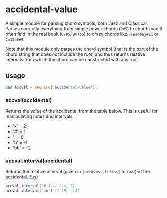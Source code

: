 # accidental-value

A simple module for parsing chord symbols, both Jazz and Classical.
Parses correctly everything from simple power chords (`D#5`) to chords you'll
often find in the real book (`G7#5`, `Dm7b5`) to crazy chords like
`Fsus4maj#11` or `Cm13b5#9`.

Note that this module only parses the chord symbol (that is the part of the
chord string that does *not* include the root, and thus returns relative
intervals from which the chord can be constructed with any root.

## usage

```js
var accval = require('accidental-value');
```

### accval(accidental)

Returns the *value* of the accidental from the table below.
This is useful for manipulating notes and intervals.

 - 'x' = 2
 - '#' = 1
 - '' = 0
 - 'b' = -1
 - 'bb' = -2

### accval.interval(accidental)

Returns the relative interval (given in `[octaves, fifths]` format)
of the accidental. E.g.:
```js
accval.interval('#') // [-4, 7]
accval.interval('bb') // [8, -14]
```